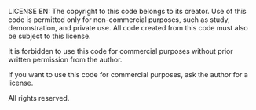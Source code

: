 LICENSE
EN:
The copyright to this code belongs to its creator. 
Use of this code is permitted only for non-commercial purposes, such as study, demonstration, and private use. 
All code created from this code must also be subject to this license.

It is forbidden to use this code for commercial purposes without prior written permission from the author.

If you want to use this code for commercial purposes, ask the author for a license.

All rights reserved.
